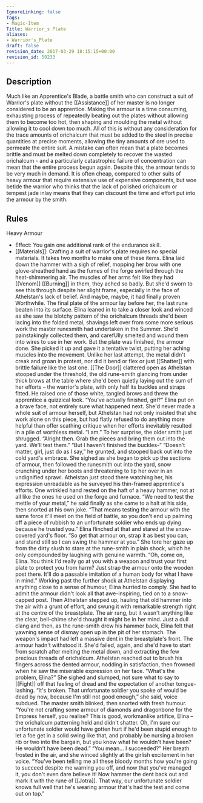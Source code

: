 ```yaml
---
IgnoreLinking: false
Tags:
- Magic-Item
Title: Warrior_s Plate
aliases:
- Warrior's_Plate
draft: false
revision_date: 2017-03-29 18:15:15+00:00
revision_id: 50233
---
```


## Description
Much like an Apprentice's Blade, a battle smith who can construct a suit of Warrior's plate without the [[Assistance]] of her master is no longer considered to be an apprentice. Making the armour is a time consuming, exhausting process of repeatedly beating out the plates without allowing them to become too hot, then shaping and moulding the metal without allowing it to cool down too much. All of this is without any consideration for the trace amounts of orichalcum that must be added to the steel in precise quantities at precise moments, allowing the tiny amounts of ore used to permeate the entire suit. A mistake can often mean that a plate becomes brittle and must be melted down completely to recover the wasted orichalcum - and a particularly catastrophic failure of concentration can mean that the entire process begun again.
Despite this, the armour tends to be very much in demand. It is often cheap, compared to other suits of heavy armour that require extensive use of expensive components, but woe betide the warrior who thinks that the lack of polished orichalcum or tempest jade inlay means that they can discount the time and effort put into the armour by the smith.
## Rules
Heavy Armour
* Effect: You gain one additional rank of the endurance skill.
* [[Materials]]: Crafting a suit of warrior's plate requires no special materials. It takes two months to make one of these items.
Elina laid down the hammer with a sigh of relief, mopping her brow with one glove-sheathed hand as the fumes of the forge swirled through the heat-shimmering air. The muscles of her arms felt like they had [[Venom]] [[Burning]] in them, they ached so badly. But she'd sworn to see this through despite her slight frame, especially in the face of Athelstan's lack of belief.
And maybe, maybe, it had finally proven Worthwhile. The final plate of the armour lay before her, the last rune beaten into its surface. Elina leaned in to take a closer look and winced as she saw the blotchy pattern of the orichalcum threads she'd been lacing into the folded metal, shavings left over from some more serious work the master runesmith had undertaken in the Summer. She'd painstakingly collected them, and carefUlly smelted and wound them into wires to use in her work.
But the plate was finished, the armour done. She picked it up and gave it a tentative twist, putting her aching muscles into the movement. Unlike her last attempt, the metal didn't creak and groan in protest, nor did it bend or flex or just [[Shatter]] with brittle failure like the last one.
[[The Door]] clattered open as Athelstan stooped under the threshold, the old rune-smith glancing from under thick brows at the table where she'd been quietly laying out the sum of her efforts – the warrior's plate, with only half its buckles and straps fitted.
He raised one of those white, tangled brows and threw the apprentice a quizzical look. “You've actually finished, girl?”
Elina put on a brave face, not entirely sure what happened next. She'd never made a whole suit of armour herself, but Athelstan had not only insisted that she work alone on this piece, but had flatly refused to do anything more helpful than offer scathing critique when her efforts inevitably resulted in a pile of worthless metal. “I am.”
To her surprise, the older smith just shrugged. “Alright then. Grab the pieces and bring them out into the yard. We'll test them.”
“But I haven't finished the buckles-”
“Doesn't matter, girl, just do as I say,” he grunted, and stooped back out into the cold yard's embrace.
She sighed as she began to pick up the sections of armour, then followed the runesmith out into the yard, snow crunching under her boots and threatening to tip her over in an undignified sprawl. Athelstan just stood there watching her, his expression unreadable as he surveyed his thin-framed apprentice's efforts. One wrinkled hand rested on the haft of a heavy hammer, not at all like the ones he used on the forge and furnace.
“We need to test the mettle of your metal,” he said finally as she came to a halt at his side, then snorted at his own joke. “That means testing the armour with the same force it'll meet on the field of battle, so you don't end up palming off a piece of rubbish to an unfortunate soldier who ends up dying because he trusted you.” Elina flinched at that and stared at the snow-covered yard's floor. “So get that armour on, strap it as best you can, and stand still so I can swing the hammer at you.”
She tore her gaze up from the dirty slush to stare at the rune-smith in plain shock, which he only compounded by laughing with genuine warmth. “Oh, come on, Elina. You think I'd really go at you with a weapon and trust your first plate to protect you from harm? Just strap the armour onto the wooden post there. It'll do a passable imitation of a human body for what I have in mind.”
Working past the further shock at Athelstan displaying anything close to a sense of humour, Elina hurried to comply. She had to admit the armour didn't look all that awe-inspiring, tied on to a snow-capped post. Then Athelstan stepped up, hauling that old hammer into the air with a grunt of effort, and swung it with remarkable strength right at the centre of the breastplate.
The air rang, but it wasn't anything like the clear, bell-chime she'd thought it might be in her mind. Just a dull clang and then, as the rune-smith drew his hammer back, Elina felt that yawning sense of dismay open up in the pit of her stomach.
The weapon's impact had left a massive dent in the breastplate's front. The armour hadn't withstood it. She'd failed, again, and she'd have to start from scratch after melting the metal down, and extracting the few precious threads of orichalcum.
Athelstan reached out to brush his fingers across the dented armour, nodding in satisfaction, then frowned when he saw the miserable expression on her face. “What's the problem, Elina?”
She sighed and slumped, not sure what to say to [[Fight]] off that feeling of dread and the expectation of another tongue-lashing. “It's broken. That unfortunate soldier you spoke of would be dead by now, because I'm still not good enough,” she said, voice subdued.
The master smith blinked, then snorted with fresh humour. “You're not crafting some armour of diamonds and dragonbone for the Empress herself, you realise? This is good, workmanlike artifice, Elina – the orichalcum patterning held and didn't shatter. Oh, I'm sure our unfortunate soldier would have gotten hurt if he'd been stupid enough to let a foe get in a solid swing like that, and probably be nursing a broken rib or two into the bargain, but you know what he wouldn't have been? He wouldn't have been dead.”
“You mean... I succeeded?” Her breath frosted in the air, and she winced slightly at the girlish excitement in her voice.
“You've been telling me all these bloody months how you're going to succeed despite me warning you off, and now that you've managed it, you don't even dare believe it! Now hammer the dent back out and mark it with the rune of [[Jotra]]. That way, our unfortunate soldier knows full well that he's wearing armour that's had the test and come out on top.”